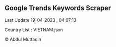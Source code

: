 

## Google Trends Keywords Scraper 
 
Last Update 19-04-2023 , 04:07:13

Country List :
VIETNAM.json



© Abdul Muttaqin 
